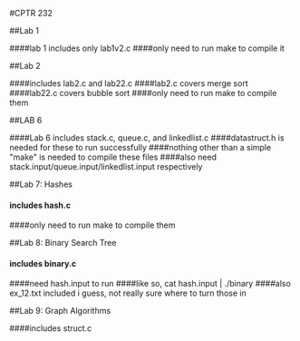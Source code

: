 #CPTR 232




##Lab 1

####lab 1 includes only lab1v2.c
####only need to run make to compile it


##Lab 2

####includes lab2.c and lab22.c
####lab2.c covers merge sort
####lab22.c covers bubble sort
####only need to run make to compile them

##LAB 6

####Lab 6 includes stack.c, queue.c, and linkedlist.c
####datastruct.h is needed for these to run successfully
####nothing other than a simple "make" is needed to compile these files
####also need stack.input/queue.input/linkedlist.input respectively

##Lab 7: Hashes

#### includes hash.c
####only need to run make to compile them

##Lab 8: Binary Search Tree

#### includes binary.c
####need hash.input to run
####like so, cat hash.input | ./binary
####also ex_12.txt included i guess, not really sure where to turn those in

##Lab 9: Graph Algorithms

####includes struct.c
